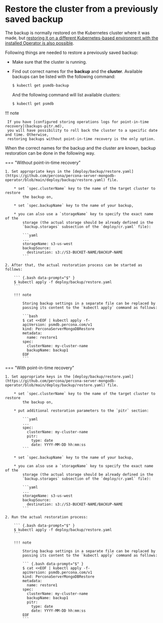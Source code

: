 # Restore the cluster from a previously saved backup

The backup is normally restored on the Kubernetes cluster where it was made,
but [restoring it on a different Kubernetes-based environment with the installed Operator is also possible](backups-restore-to-new-cluster.md).

Following things are needed to restore a previously saved backup:

* Make sure that the cluster is running.
* Find out correct names for the **backup** and the **cluster**. Available
    backups can be listed with the following command:

    ``` {.bash data-prompt="$" }
    $ kubectl get psmdb-backup
    ```

    And the following command will list available clusters:

    ``` {.bash data-prompt="$" }
    $ kubectl get psmdb
    ```

!!! note

     If you have [configured storing operations logs for point-in-time recovery](backups-pitr.md),
     you will have possibility to roll back the cluster to a specific date and time. Otherwise,
     restoring backups without point-in-time recovery is the only option.

When the correct names for the backup and the cluster are known, backup
restoration can be done in the following way.

=== "Without point-in-time recovery"

    1. Set appropriate keys in the [deploy/backup/restore.yaml](https://github.com/percona/percona-server-mongodb-operator/blob/main/deploy/backup/restore.yaml) file.

        * set `spec.clusterName` key to the name of the target cluster to restore
            the backup on,

        * set `spec.backupName` key to the name of your backup,

        * you can also use a `storageName` key to specify the exact name of the
            storage (the actual storage should be already defined in the
            `backup.storages` subsection of the `deploy/cr.yaml` file):

            ```yaml
            ...
            storageName: s3-us-west
            backupSource:
              destination: s3://S3-BUCKET-NAME/BACKUP-NAME
            ```

    2. After that, the actual restoration process can be started as follows:

        ``` {.bash data-prompt="$" }
        $ kubectl apply -f deploy/backup/restore.yaml
        ```

        !!! note

            Storing backup settings in a separate file can be replaced by
            passing its content to the `kubectl apply` command as follows:

            ```bash
            $ cat <<EOF | kubectl apply -f-
            apiVersion: psmdb.percona.com/v1
            kind: PerconaServerMongoDBRestore
            metadata:
              name: restore1
            spec:
              clusterName: my-cluster-name
              backupName: backup1
            EOF
            ```

=== "With point-in-time recovery"

    1. Set appropriate keys in the [deploy/backup/restore.yaml](https://github.com/percona/percona-server-mongodb-operator/blob/main/deploy/backup/restore.yaml) file.

        * set `spec.clusterName` key to the name of the target cluster to restore
            the backup on,

        * put additional restoration parameters to the `pitr` section:

            ```yaml
            ...
            spec:
              clusterName: my-cluster-name
              pitr:
                type: date
                date: YYYY-MM-DD hh:mm:ss
            ```

        * set `spec.backupName` key to the name of your backup,

        * you can also use a `storageName` key to specify the exact name of the
            storage (the actual storage should be already defined in the
            `backup.storages` subsection of the `deploy/cr.yaml` file):

            ```yaml
            ...
            storageName: s3-us-west
            backupSource:
              destination: s3://S3-BUCKET-NAME/BACKUP-NAME
            ```

    2. Run the actual restoration process:

        ``` {.bash data-prompt="$" }
        $ kubectl apply -f deploy/backup/restore.yaml
        ```

        !!! note

            Storing backup settings in a separate file can be replaced by
            passing its content to the `kubectl apply` command as follows:

            ``` {.bash data-prompt="$" }
            $ cat <<EOF | kubectl apply -f-
            apiVersion: psmdb.percona.com/v1
            kind: PerconaServerMongoDBRestore
            metadata:
              name: restore1
            spec:
              clusterName: my-cluster-name
              backupName: backup1
              pitr:
                type: date
                date: YYYY-MM-DD hh:mm:ss
            EOF
            ```
